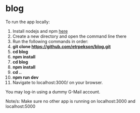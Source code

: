 # blog

To run the app locally:

1. Install nodejs and npm <a href="https://nodejs.org/en/">here</a>
2. Create a new directory and open the command line there
3. Run the following commands in order:
4. <b>git clone https://github.com/etrpekson/blog.git</b>
5. <b>cd blog</b>
6. <b>npm install</b>
7. <b>cd blog</b>
8. <b>npm install</b>
9. <b>cd ..</b>
10. <b>npm run dev</b>
11. Navigate to localhost:3000/ on your browser.

You may log-in using a dummy G-Mail account.

Note/s: 
Make sure no other app is running on localhost:3000 and localhost:5000
